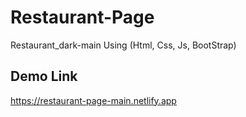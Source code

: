 # Restaurant-Page
Restaurant_dark-main Using (Html, Css, Js, BootStrap)
## Demo Link
https://restaurant-page-main.netlify.app
